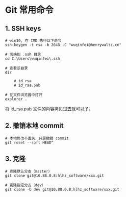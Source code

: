 # Git 常用命令

## 1. SSH keys

```shell
# win10, 在 CMD 执行以下命令
ssh-keygen -t rsa -b 2048 -C "wuqinfei@henrywaltz.cn"

# 切换到 .ssh 目录
cd C:\Users\wuqinfei\.ssh 

# 查看该目录
dir

    # id_rsa
    # id_rsa.pub

# 在文件浏览器中打开
explorer .
```

将 id_rsa.pub 文件的内容拷贝过去就可以了。


## 2. 撤销本地 commit

```shell
# 本地修改不丢失，只是撤销 commit
git reset --soft HEAD^
```

## 3. 克隆

```shell
# 克隆默认分支（master）
git clone git@10.88.0.8:hlhz_software/xxx.git

# 克隆指定分支（dev）
git clone -b dev git@10.88.0.8:hlhz_software/xxx.git
```